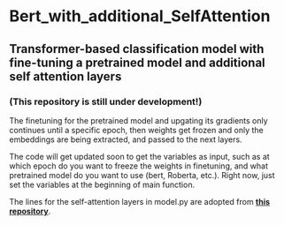 # Bert_with_additional_SelfAttention
## Transformer-based classification model with fine-tuning a pretrained model and additional self attention layers

### (This repository is still under development!)

The finetuning for the pretrained model and upgating its gradients only continues until a specific epoch, then weights get frozen and only the embeddings are being extracted, and passed to the next layers. 

The code will get updated soon to get the variables as input, such as at which epoch do you want to freeze the weights in finetuning, and what pretrained model do you want to use (bert, Roberta, etc.). Right now, just set the variables at the beginning of main function. 

The lines for the self-attention layers in model.py are adopted from [**this repository**](https://github.com/SamLynnEvans/Transformer).
